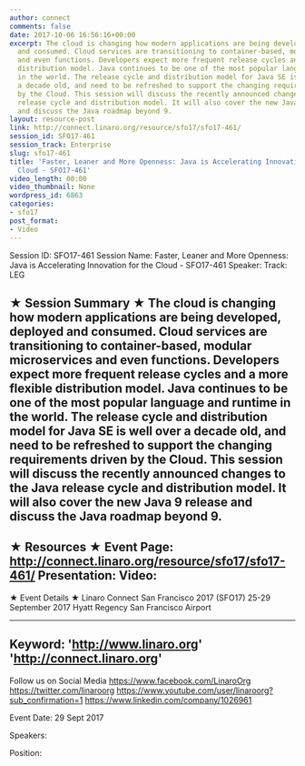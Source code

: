 ```yaml
---
author: connect
comments: false
date: 2017-10-06 16:56:16+00:00
excerpt: The cloud is changing how modern applications are being developed, deployed
  and consumed. Cloud services are transitioning to container-based, modular microservices
  and even functions. Developers expect more frequent release cycles and a more flexible
  distribution model. Java continues to be one of the most popular language and runtime
  in the world. The release cycle and distribution model for Java SE is well over
  a decade old, and need to be refreshed to support the changing requirements driven
  by the Cloud. This session will discuss the recently announced changes to the Java
  release cycle and distribution model. It will also cover the new Java 9 release
  and discuss the Java roadmap beyond 9.
layout: resource-post
link: http://connect.linaro.org/resource/sfo17/sfo17-461/
session_id: SFO17-461
session_track: Enterprise
slug: sfo17-461
title: 'Faster, Leaner and More Openness: Java is Accelerating Innovation for the
  Cloud - SFO17-461'
video_length: 00:00
video_thumbnail: None
wordpress_id: 6863
categories:
- sfo17
post_format:
- Video
---
```


Session ID: SFO17-461
Session Name: Faster, Leaner and More Openness: Java is Accelerating Innovation for the Cloud - SFO17-461
Speaker: 
Track: LEG


★ Session Summary ★
The cloud is changing how modern applications are being developed, deployed and consumed. Cloud services are transitioning to container-based, modular microservices and even functions. Developers expect more frequent release cycles and a more flexible distribution model. Java continues to be one of the most popular language and runtime in the world. The release cycle and distribution model for Java SE is well over a decade old, and need to be refreshed to support the changing requirements driven by the Cloud. This session will discuss the recently announced changes to the Java release cycle and distribution model. It will also cover the new Java 9 release and discuss the Java roadmap beyond 9.
---------------------------------------------------
★ Resources ★
Event Page: http://connect.linaro.org/resource/sfo17/sfo17-461/
Presentation: 
Video: 
 ---------------------------------------------------

★ Event Details ★
Linaro Connect San Francisco 2017 (SFO17)
25-29 September 2017
Hyatt Regency San Francisco Airport

---------------------------------------------------
Keyword: 
'http://www.linaro.org'
'http://connect.linaro.org'
---------------------------------------------------
Follow us on Social Media
https://www.facebook.com/LinaroOrg
https://twitter.com/linaroorg
https://www.youtube.com/user/linaroorg?sub_confirmation=1
https://www.linkedin.com/company/1026961

Event Date: 29 Sept 2017

Speakers: 

Position: